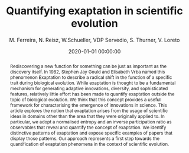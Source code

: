 ---
layout: pubs
date:   2020-01-01 00:00:00
categories: publication
permalink: publications/exaptationchapter

title:  'Quantifying exaptation in scientific evolution'
author: M. Ferreira, N. Reisz, W.Schueller, VDP Servedio, S. Thurner, V. Loreto
shortwhere: 'Understanding Innovation Through Exaptation'

abstract: 'Rediscovering a new function for something can be just as important as the discovery itself. In 1982, Stephen Jay Gould and Elisabeth Vrba named this phenomenon Exaptation to describe a radical shift in the function of a specific trait during biological evolution. While exaptation is thought to be a fundamental mechanism for generating adaptive innovations, diversity, and sophisticated features, relatively little effort has been made to quantify exaptation outside the topic of biological evolution. We think that this concept provides a useful framework for characterising the emergence of innovations in science. This article explores the notion that exaptation arises from the usage of scientific ideas in domains other than the area that they were originally applied to. In particular, we adopt a normalised entropy and an inverse participation ratio as observables that reveal and quantify the concept of exaptation. We identify distinctive patterns of exaptation and expose specific examples of papers that display those patterns. Our approach represents a first step towards the quantification of exaptation phenomena in the context of scientific evolution.'

links:
  - type: pdf
    lk: https://arxiv.org/pdf/2002.08144
---